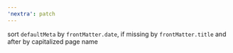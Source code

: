 ```yaml
---
'nextra': patch
---
```


sort `defaultMeta` by `frontMatter.date`, if missing by `frontMatter.title` and after by capitalized page name
